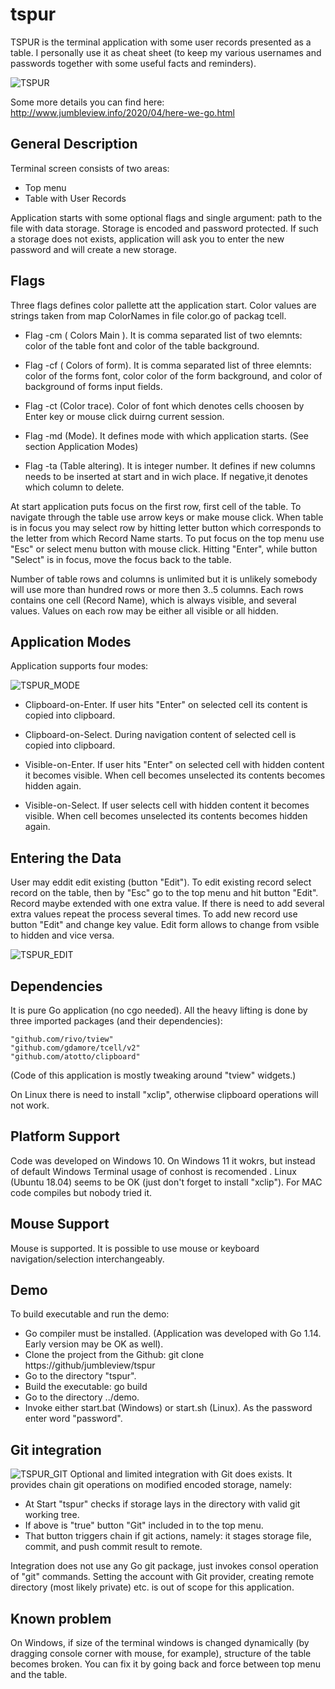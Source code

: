 # tspur

TSPUR is the terminal application  with some user records presented as a table. I personally use it as cheat sheet (to keep my various usernames and passwords  together with some useful facts and reminders).

![TSPUR](./images/tspur.png)

Some more details you can find here: http://www.jumbleview.info/2020/04/here-we-go.html

## General Description

Terminal screen consists of two areas:

* Top menu
* Table with User Records

Application starts with some optional flags and single argument: path to the file with data storage. Storage is encoded and password protected. If such a storage does not exists, application will ask you to enter the new password and  will create a new storage.

## Flags

Three flags defines color pallette att the application start. Color values are strings taken from map ColorNames in file color.go of packag tcell.

* Flag -cm  ( Colors Main ). It is comma separated list of two elemnts: color of the table font and color of the table background.

* Flag -cf  ( Colors of form). It is comma separated list of three elemnts: color of the forms font, color color of the form background, and color of background of forms input fields.

* Flag -ct (Color trace). Color of font which denotes cells choosen by Enter key or mouse click duirng current session.

* Flag -md (Mode). It defines mode with which application starts. (See section Application Modes)

* Flag -ta (Table altering). It is integer number. It defines if new columns needs to be inserted  at start and in wich place. If negative,it denotes which column to delete.


At start application puts focus on the first row, first cell of the table.  To navigate through the table use arrow keys or make mouse click. When table is in focus you may select row by hitting letter button which corresponds to the letter from which Record Name starts.  To put focus   on the top menu use "Esc" or select menu button with mouse click. Hitting "Enter", while button "Select" is in focus, move the focus back to the table. 

Number of table rows and columns is unlimited but it is unlikely somebody will use more than hundred rows or more then 3..5 columns. Each rows contains one cell (Record Name), which is always visible, and several values. Values on each row may be either all visible or all hidden.

## Application Modes

Application supports four modes:

![TSPUR_MODE](./images/tspur_mode.png)

* Clipboard-on-Enter. If user hits "Enter" on selected cell  its content is copied into clipboard.

* Clipboard-on-Select. During navigation content of selected cell is copied into clipboard.

* Visible-on-Enter. If user hits "Enter" on selected cell with hidden content it becomes visible.  When cell becomes unselected its contents becomes hidden again. 

* Visible-on-Select. If user selects cell with hidden content it becomes visible. When cell becomes unselected its contents becomes hidden again. 

## Entering the Data

User may eddit  edit existing (button "Edit"). To edit existing record select record on the table, then by "Esc" go to the top menu and hit button "Edit". Record maybe extended with one extra value. If there is need to add several extra values repeat the process several times. To add new record use button "Edit" and change key value. Edit form allows to change from vsible to hidden and vice versa.

![TSPUR_EDIT](./images/tspur_edit.png)

## Dependencies

It is pure Go application (no cgo needed). All the heavy lifting is done by three imported packages (and their dependencies):

	"github.com/rivo/tview"
	"github.com/gdamore/tcell/v2"
	"github.com/atotto/clipboard"

(Code of this application is mostly tweaking around "tview" widgets.)

On Linux there is need to install "xclip", otherwise clipboard operations will not work.

## Platform Support

Code was developed on Windows 10. On Windows 11 it wokrs, but instead  of default Windows Terminal  usage of conhost is recomended .  Linux (Ubuntu 18.04) seems to be OK (just don't forget to install "xclip").  For MAC code compiles but nobody tried it.

## Mouse Support
Mouse is supported. It is possible to use mouse or keyboard navigation/selection interchangeably.  


## Demo
To build executable and run the demo:
* Go compiler must be installed. (Application was developed with Go 1.14. Early version may be OK as well).
* Clone the project from the Github: git clone https://github/jumbleview/tspur
* Go to the directory "tspur".
* Build the executable: go build
* Go to the directory ../demo.
* Invoke either start.bat (Windows) or start.sh (Linux). As the password enter word "password".

## Git integration
![TSPUR_GIT](./images/tspur_GIT.png)
Optional and limited integration with Git does exists. It provides chain git operations on modified encoded storage, namely:
* At Start "tspur" checks if storage lays in the directory with valid git working tree.
* If above is "true" button "Git" included in to the top menu.
* That button triggers chain if git actions, namely: it stages storage file, commit, and push commit result to remote.

Integration does not use any Go git package, just invokes consol operation of  "git" commands. Setting the account with Git provider, creating remote directory (most likely private) etc. is out of scope for this application.

## Known problem

On Windows, if size of the terminal windows is changed dynamically (by dragging console corner with mouse, for example), structure of the table becomes broken. You can fix it by going back and force between top menu and the table.


